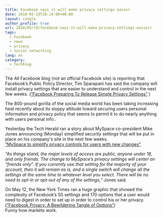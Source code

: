 ```yaml
---
title: Facebook says it will make privacy settings easier
date: 2010-05-19T20:14:00+00:00
layout: single
author_profile: true
url: 2010/05/19/facebook-says-it-will-make-privacy-settings-easier/
tags:
  - Facebook
  - news
  - privacy
  - social networking
lang: en
category: 
  - techblog
---
```

The All Facebook blog (not an official Facebook site) is reporting that Facebook’s Public Policy Director, Tim Sparapani has said the company will install privacy settings that are easier to understand and control in the next few weeks. ([“Facebook Preparing To Release Simple Privacy Settings”](http://www.allfacebook.com/2010/05/facebook-preparing-to-release-simple-privacy-settings/#more-14421) )

The 800-pound gorilla of the social media world has been taking increasing heat recently about its sloppy attitude toward securing users personal information and privacy policy that seems to permit it to do nearly anything with users personal info..

Yesterday the Tech Herald ran a story about MySpace co-president Mike Jones announcing (Monday) simplified security settings that will be put in place on his company's site in the next few weeks.  
[“MySpace to simplify privacy controls for users with new changes”](http://www.thetechherald.com/article.php/201020/5618/MySpace-to-simplify-privacy-controls-for-users-with-new-changes)

_“As things stand, the major levels of access are public, anyone under 18, and only friends. The change to MySpace’s privacy settings will center on “friends only”. If you currently use that setting for the majority of your account, then it will remain as is, and a single switch will change all the settings at the same time to whatever level you select. There will be no need to opt-in or opt-out of any of the settings,”_ Jones said.

On May 12, the New York Times ran a huge graphic that showed the complexity of Facebook’s 50 settings and 170 options that a user would need to digest in order to set up in order to control his or her privacy. ([“Facebook Privacy: A Bewildering Tangle of Options”](http://www.nytimes.com/interactive/2010/05/12/business/facebook-privacy.html))  
Funny how markets work.